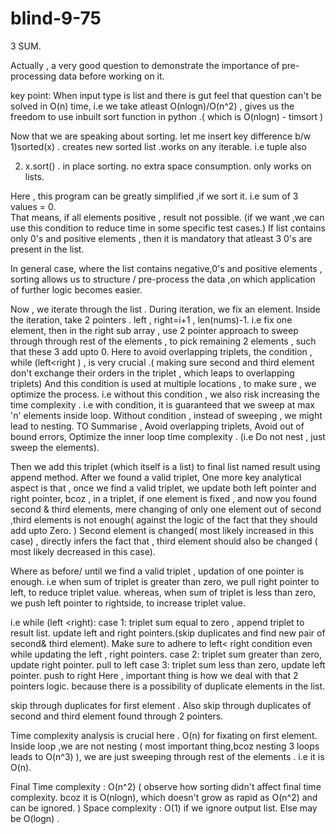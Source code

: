 # blind-9-75
3 SUM.

Actually , a very good question to demonstrate the importance of pre-processing data before working on it.

key point:
When input type is list and there is gut feel that question can't be solved in O(n) time,  i.e we take atleast O(nlogn)/O(n^2) , gives us the freedom to use inbuilt sort function in python .( which is O(nlogn) - timsort )

Now that we are speaking about sorting. let me insert key difference b/w 
1)sorted(x)  . creates new sorted list .works on any iterable. i.e tuple also

 2) x.sort()  . in place sorting. no extra space consumption. only works on lists.

Here , this program can be greatly simplified ,if we sort it.
i.e sum of 3 values = 0.  
That means, if all elements positive , result not possible.
(if we want ,we can use this condition to reduce time in some specific test cases.)
If list contains only 0's and positive elements , then it is mandatory that atleast 3 0's are present in the list.

In general case, where the list contains negative,0's and positive elements , sorting allows us to structure / pre-process the data ,on which application of further logic becomes easier.

Now , we iterate through the list .
During iteration, we fix an element.
Inside the iteration, take 2 pointers . left , right=i+1 , len(nums)-1.
i.e fix one element, then in the right sub array , use 2 pointer approach to sweep through through rest of the elements , to pick remaining 2 elements , such that these 3 add upto 0.
Here to avoid overlapping triplets, the condition , while (left<right ) , is very crucial .( making sure second and third element don't exchange their orders in the triplet , which leaps to overlapping triplets)
And this condition is used at multiple locations ,  to make sure , we optimize the process. i.e without this condition , we also risk increasing the time complexity . i.e with condition, it is guaranteed that we sweep at max 'n' elements inside loop. 
Without condition , instead of sweeping , we might lead to nesting.
TO Summarise , Avoid overlapping triplets, Avoid out of bound errors, Optimize the inner loop time complexity . (i.e Do not nest , just sweep the elements).

Then we add this triplet (which itself is a list)  to final list named result using append method.
After we found a valid triplet,
One more key analytical aspect is that , once we find a valid triplet, we update both left pointer and right pointer, bcoz , in a triplet, if one element is fixed , and now you found second & third elements, mere changing of only  one element out of second ,third elements is not enough( against the logic of the fact that they should add upto Zero. )
Second element is changed( most likely increased in this case) , directly infers the fact that , third element should also be changed ( most likely decreased in this case).

Where as before/ until we find a valid triplet ,  updation of one pointer is enough.
 i.e when sum of triplet is greater than zero, we pull right  pointer to left, to reduce triplet value.
whereas, when sum of triplet is less than zero, we push left pointer to rightside, to increase triplet value.

i.e while (left <right):
         case 1: triplet sum equal to zero , append triplet to result list. update left and right pointers.(skip duplicates and find new pair of second& third element). Make sure to adhere to left< right condition even while updating the left , right pointers.
         case 2: triplet sum greater than zero, update right pointer. pull to left
         case 3: triplet sum less than zero, update left pointer. push to right
Here , important thing is how we deal with that 2 pointers logic.
because there is a possibility of duplicate elements in the list.

skip through duplicates for first element .
Also skip through duplicates of second and third element found through 2 pointers.

Time complexity analysis is crucial here .
O(n) for fixating on first element.
Inside loop ,we are not nesting ( most important thing,bcoz nesting 3 loops leads to O(n^3) ), we are just sweeping through rest of the elements .
i.e it is O(n).

Final Time complexity : O(n^2)  ( observe how sorting didn't affect final time complexity. bcoz it is O(nlogn), which doesn't grow as rapid as O(n^2) and can be ignored.  )
Space complexity : O(1) if we ignore output list.
Else may be O(logn) .
